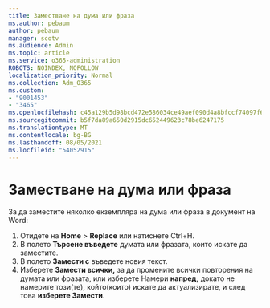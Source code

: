 ```yaml
---
title: Заместване на дума или фраза
ms.author: pebaum
author: pebaum
manager: scotv
ms.audience: Admin
ms.topic: article
ms.service: o365-administration
ROBOTS: NOINDEX, NOFOLLOW
localization_priority: Normal
ms.collection: Adm_O365
ms.custom:
- "9001453"
- "3465"
ms.openlocfilehash: c45a129b5d98bcd472e586034ce49aef090d4a8bfccf74097f6df8b0f5379184
ms.sourcegitcommit: b5f7da89a650d2915dc652449623c78be6247175
ms.translationtype: MT
ms.contentlocale: bg-BG
ms.lasthandoff: 08/05/2021
ms.locfileid: "54052915"
---
```

# <a name="replace-a-word-or-phrase"></a>Заместване на дума или фраза

За да заместите няколко екземпляра на дума или фраза в документ на Word:

1. Отидете на **Home**  >  **Replace** или натиснете Ctrl+H.
2. В полето **Търсене въведете** думата или фразата, които искате да заместите. 
3. В полето **Замести с** въведете новия текст.
3. Изберете **Замести всички,** за да промените всички повторения на думата или фразата, или изберете Намери **напред,** докато не намерите този(те), който(които) искате да актуализирате, и след това **изберете Замести**.
